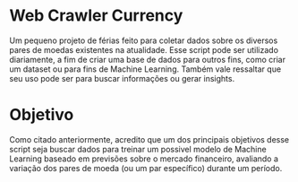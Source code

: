 # Web Crawler Currency
Um pequeno projeto de férias feito para coletar dados sobre os diversos pares de moedas existentes na atualidade. Esse script pode ser utilizado diariamente, a fim de criar uma base de dados para outros fins, como criar um dataset ou para fins de Machine Learning. Também vale ressaltar que seu uso pode ser para buscar informações ou gerar insights.

# Objetivo
Como citado anteriormente, acredito que um dos principais objetivos desse script seja buscar dados para treinar um possivel modelo de Machine Learning baseado em previsões sobre o mercado financeiro, avaliando a variação dos pares de moeda (ou um par específico) durante um período.
